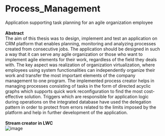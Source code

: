 # Process_Management

Application supporting task planning for an agile organization employee</br></br>
<b>Abstract</b></br>
The aim of this thesis was to design, implement and test an application on CRM platform that enables planning, monitoring and analyzing processes created from consecutive jobs. The application should be designed in such a way that it can serve any agile organization or those who want to implement agile elements for their work, regardless of the field they deals with. The key aspect was realization of organization virtualization, where employees using system functionalities can independently organize their work and transfer the most important elements of the company management to one program. The implemented process creator helps in managing processes consisting of tasks in the form of directed acyclic graphs which supports quick work reconfiguration to find the most cost-effective solution. Triggers which are responsible for application logic during operations on the integrated database have used the delegation pattern in order to protect from errors related to the limits imposed by the platform and help in further development of the application.
</br>
</br>
<b>Stream creator in LWC</b></br>
![image](https://user-images.githubusercontent.com/24355089/120639787-07234580-c472-11eb-9506-2f258e2781b1.png)


